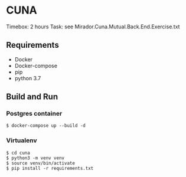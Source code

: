 # CUNA

Timebox: 2 hours
Task: see Mirador.Cuna.Mutual.Back.End.Exercise.txt

## Requirements
* Docker
* Docker-compose
* pip
* python 3.7

## Build and Run

### Postgres container
```
$ docker-compose up --build -d
```

### Virtualenv
```
$ cd cuna
$ python3 -m venv venv
$ source venv/bin/activate
$ pip install -r requirements.txt
```

